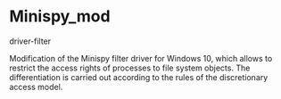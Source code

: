 # Minispy_mod
driver-filter

Modification of the Minispy filter driver for Windows 10, which allows to restrict the access rights of processes to file system objects. The differentiation is carried out according to the rules of the discretionary access model.
